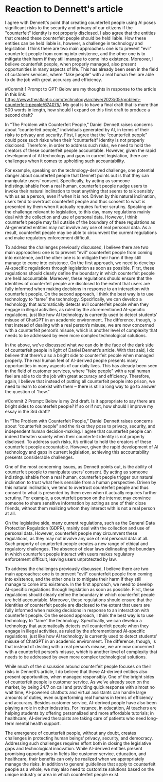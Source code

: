 # Reaction to Dennett's article
I agree with Dennett's point that creating counterfeit people using AI poses significant risks to the security and privacy of our citizens if the "counterfeit" identity is not properly disclosed. I also agree that the entities that created these counterfeit people should be held liable. How these entities can be held liable is, however, a challenge in technology and legislation. I think there are two main approaches: one is to prevent "evil" counterfeit people from coming into existence, and the other one is to mitigate their harm if they still manage to come into existence. Moreover, I believe counterfeit people, when properly managed, also present opportunities in many aspects of life. This has already been seen in the field of customer services, where "fake people" with a real human feel are able to do the job with great accuracy and efficiency. 

#Commit 1
Prompt to GPT: Below are my thoughts in response to the article in this link: https://www.theatlantic.com/technology/archive/2023/05/problem-counterfeit-people/674075/. My goal is to have a final draft that is more than 500 words in length, how should I expand on this first draft to produce a second draft? 

In “The Problem with Counterfeit People,” Daniel Dennett raises concerns about “counterfeit people,” individuals generated by AI, in terms of their risks to privacy and security. First, I agree that the “counterfeit people” could pose such risks when their “counterfeit” identity is not properly disclosed. Therefore, in order to address such risks, we need to hold the creators of these counterfeit people accountable. However, given the rapid development of AI technology and gaps in current legislation, there are challenges when it comes to upholding such accountability. 

For example, speaking on the technology-derived challenge, one potential danger about counterfeit people that Dennett points out is that they can manipulate users’ consent. Specifically, by acting as someone indistinguishable from a real human, counterfeit people nudge users to invoke their natural inclination to treat anything that seems to talk sensibly with us as a person, even if when it is not. Driven by this natural inclination, users tend to overtrust counterfeit people and thus consent to what is presented by them when it actually requires further scrutiny. Speaking on the challenge relevant to legislation, to this day, many regulations mainly deal with the collection and use of personal data. However, I think counterfeit people may fall outside of the boundary of these regulations as AI-generated entities may not involve any use of real personal data. As a result, counterfeit people may be able to circumvent the current regulations and make regulatory enforcement difficult. 

To address the challenges previously discussed, I believe there are two main approaches: one is to prevent "evil" counterfeit people from coming into existence, and the other one is to mitigate their harm if they still manage to come into existence. On the first approach, we need to develop AI-specific regulations through legislation as soon as possible. First, these regulations should clearly define the boundary in which counterfeit people are held accountable. Moreover, these regulations should ensure that the identities of counterfeit people are disclosed to the extent that users are fully informed when making decisions in response to an interaction with counterfeit people. On the second approach, I think the best way is to use technology to “tame” the technology. Specifically, we can develop a technology that automatically detects evil counterfeit people when they engage in illegal activities, as ruled by the aforementioned AI-specific regulations, just like how AI technology is currently used to detect students’ misuse of ChatGPT in an academic environment. The difference, though, is that instead of dealing with a real person’s misuse, we are now concerned with a counterfeit person’s misuse, which is another level of complexity that needs to be addressed by even more complex technological solutions. 

In the above, we’ve discussed what we can do in the face of the dark side of counterfeit people in light of Daniel Dennett’s article. With that said, I do believe that there’s also a bright side to counterfeit people when managed properly. The real human feel of AI-derived people presents many opportunities in many aspects of our daily lives. This has already been seen in the field of customer services, where "fake people" with a real human feel are able to do the job with great accuracy and efficiency. Therefore, again, I believe that instead of putting all counterfeit people into prison, we need to learn to coexist with them – there is still a long way to go to answer the question of “how.”



#Commit 2
Prompt: Below is my 2nd draft. Is it appropriate to say there are bright sides to counterfeit people? If so or if not, how should I improve my essay in the 3rd draft?

In “The Problem with Counterfeit People,” Daniel Dennett raises concerns about “counterfeit people” and the risks they pose to privacy, security, and independent human decision-making. I agree that counterfeit people can indeed threaten society when their counterfeit identity is not properly disclosed. To address such risks, it’s critical to hold the creators of these counterfeit people accountable. However, given the rapid development of AI technology and gaps in current legislation, achieving this accountability presents considerable challenges. 

One of the most concerning issues, as Dennett points out, is the ability of counterfeit people to manipulate users’ consent. By acting as someone indistinguishable from a real human, counterfeit people trigger our natural inclination to trust what feels sensible from a human perspective. Driven by this natural inclination, we tend to overtrust counterfeit people and thus consent to what is presented by them even when it actually requires further scrutiny. For example, a counterfeit person on the internet may convince someone to share sensitive information by acting as one of their close friends, without them realizing whom they interact with is not a real person at all. 

On the legislative side, many current regulations, such as the General Data Protection Regulation (GDPR), mainly deal with the collection and use of personal data. However, counterfeit people may circumvent these regulations, as they may not involve any use of real personal data at all. Such property of counterfeit people creates a new range of ethical and regulatory challenges. The absence of clear laws delineating the boundary in which counterfeit people interact with users makes regulatory enforcement difficult, leaving users unprotected by law.

To address the challenges previously discussed, I believe there are two main approaches: one is to prevent "evil" counterfeit people from coming into existence, and the other one is to mitigate their harm if they still manage to come into existence. In the first approach, we need to develop AI-specific regulations through legislation as soon as possible. First, these regulations should clearly define the boundary in which counterfeit people are held accountable. Moreover, these regulations should ensure that the identities of counterfeit people are disclosed to the extent that users are fully informed when making decisions in response to an interaction with counterfeit people. On the second approach, I think the best way is to use technology to “tame” the technology. Specifically, we can develop a technology that automatically detects evil counterfeit people when they engage in illegal activities, as ruled by the aforementioned AI-specific regulations, just like how AI technology is currently used to detect students’ misuse of ChatGPT in an academic environment. The difference, though, is that instead of dealing with a real person’s misuse, we are now concerned with a counterfeit person’s misuse, which is another level of complexity that needs to be addressed by even more complex technological solutions. 

While much of the discussion around counterfeit people focuses on their risks in Dennett’s article, I do believe that these AI-derived entities also present opportunities, when managed responsibly. One of the bright sides of counterfeit people is customer service. As we’ve already seen on the market, by being 24/7 on call and providing quick response with almost no wait time, AI-powered chatbots and virtual assistants can handle large amounts of duties, even outperforming real humans in terms of efficiency and accuracy. Besides customer service, AI-derived people have also been playing a role in other industries. For instance, in education, AI teachers are helping students by offering personalized and more affordable tutorials; in healthcare, AI-derived therapists are taking care of patients who need long-term mental health support. 

The emergence of counterfeit people, without any doubt, creates challenges in protecting human beings’ privacy, security, and democracy. Addressing such challenges requires effort both in closing the legislative gaps and technological innovation. While AI-derived entities present promising opportunities in fields like customer service, education, and healthcare, their benefits can only be realized when we appropriately manage the risks. In addition to general guidelines that apply to counterfeit people as a whole, we may also need to customize solutions based on the unique industry or area in which counterfeit people exist. 

